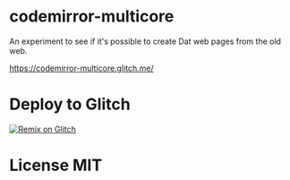 # codemirror-multicore

An experiment to see if it's possible to create Dat web pages from the old web.

https://codemirror-multicore.glitch.me/

# Deploy to Glitch

[![Remix on Glitch](https://cdn.glitch.com/2703baf2-b643-4da7-ab91-7ee2a2d00b5b%2Fremix-button.svg)](https://glitch.com/edit/#!/import/github/jimpick/codemirror-multicore)

# License MIT
